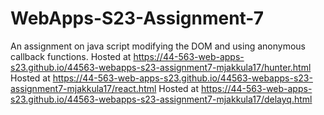 # WebApps-S23-Assignment-7
An assignment on java script modifying the DOM and using anonymous callback functions.
Hosted at https://44-563-web-apps-s23.github.io/44563-webapps-s23-assignment7-mjakkula17/hunter.html
Hosted at https://44-563-web-apps-s23.github.io/44563-webapps-s23-assignment7-mjakkula17/react.html
Hosted at https://44-563-web-apps-s23.github.io/44563-webapps-s23-assignment7-mjakkula17/delayq.html